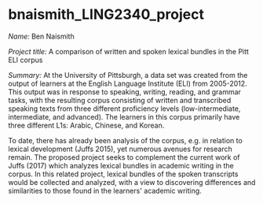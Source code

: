 # bnaismith_LING2340_project

*Name:* Ben Naismith  

*Project title:* A comparison of written and spoken lexical bundles in the Pitt ELI corpus

*Summary:* At the University of Pittsburgh, a data set was created from the output of learners at the English Language Institute (ELI) from 2005-2012. This output was in response to speaking, writing, reading, and grammar tasks, with the resulting corpus consisting of written and transcribed speaking texts from three different proficiency levels (low-intermediate, intermediate, and advanced). The learners in this corpus primarily have three different L1s: Arabic, Chinese, and Korean.

To date, there has already been analysis of the corpus, e.g. in relation to lexical development (Juffs 2015), yet numerous avenues for research remain. The proposed project seeks to complement the current work of Juffs (2017) which analyzes lexical bundles in academic writing in the corpus. In this related project, lexical bundles of the spoken transcripts would be collected and analyzed, with a view to discovering differences and similarities to those found in the learners' academic writing.   
